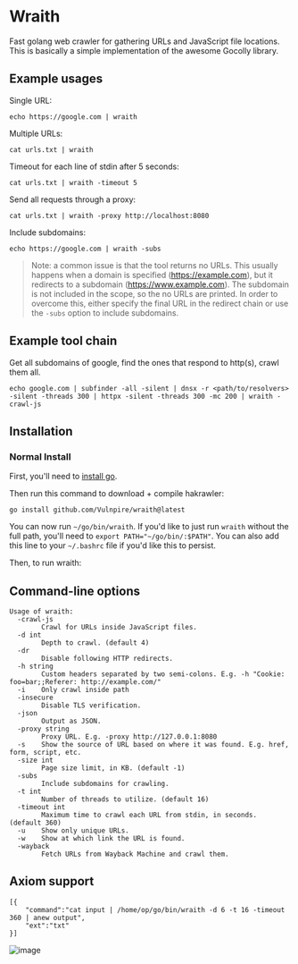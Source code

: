 # Wraith

Fast golang web crawler for gathering URLs and JavaScript file locations. This is basically a simple implementation of the awesome Gocolly library.

## Example usages

Single URL:

```
echo https://google.com | wraith
```

Multiple URLs:

```
cat urls.txt | wraith
```

Timeout for each line of stdin after 5 seconds:

```
cat urls.txt | wraith -timeout 5
```

Send all requests through a proxy:

```
cat urls.txt | wraith -proxy http://localhost:8080
```

Include subdomains:

```
echo https://google.com | wraith -subs
```

> Note: a common issue is that the tool returns no URLs. This usually happens when a domain is specified (https://example.com), but it redirects to a subdomain (https://www.example.com). The subdomain is not included in the scope, so the no URLs are printed. In order to overcome this, either specify the final URL in the redirect chain or use the `-subs` option to include subdomains.

## Example tool chain

Get all subdomains of google, find the ones that respond to http(s), crawl them all.

```
echo google.com | subfinder -all -silent | dnsx -r <path/to/resolvers> -silent -threads 300 | httpx -silent -threads 300 -mc 200 | wraith -crawl-js
```

## Installation

### Normal Install

First, you'll need to [install go](https://golang.org/doc/install).

Then run this command to download + compile hakrawler:
```
go install github.com/Vulnpire/wraith@latest
```

You can now run `~/go/bin/wraith`. If you'd like to just run `wraith` without the full path, you'll need to `export PATH="~/go/bin/:$PATH"`. You can also add this line to your `~/.bashrc` file if you'd like this to persist.

Then, to run wraith:

## Command-line options
```
Usage of wraith:
  -crawl-js
        Crawl for URLs inside JavaScript files.
  -d int
        Depth to crawl. (default 4)
  -dr
        Disable following HTTP redirects.
  -h string
        Custom headers separated by two semi-colons. E.g. -h "Cookie: foo=bar;;Referer: http://example.com/" 
  -i    Only crawl inside path
  -insecure
        Disable TLS verification.
  -json
        Output as JSON.
  -proxy string
        Proxy URL. E.g. -proxy http://127.0.0.1:8080
  -s    Show the source of URL based on where it was found. E.g. href, form, script, etc.
  -size int
        Page size limit, in KB. (default -1)
  -subs
        Include subdomains for crawling.
  -t int
        Number of threads to utilize. (default 16)
  -timeout int
        Maximum time to crawl each URL from stdin, in seconds. (default 360)
  -u    Show only unique URLs.
  -w    Show at which link the URL is found.
  -wayback
        Fetch URLs from Wayback Machine and crawl them.
```

## Axiom support

```
[{
    "command":"cat input | /home/op/go/bin/wraith -d 6 -t 16 -timeout 360 | anew output",
    "ext":"txt"
}]
```

![image](https://github.com/user-attachments/assets/8da4b4ed-08f3-440a-95fa-3b42de702c2a)

